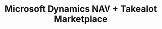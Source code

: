 ---
title: "Microsoft Dynamics NAV + Takealot Marketplace"
seoTitle: "Microsoft Dynamics NAV Takealot Integration"
seoDescription: "Integrate Microsoft Dynamics NAV and Takealot, and you'll be able to streamline your workflow, simplify the ordering process and save time - and money. Find out more about how a Microsoft Dynamics NAV Takealot Integration can help your business."
lead: "Let Stock2Shop send product inventory updates from Microsoft Dynamics NAV to the Takealot Marketplace. And if you are doing exclusively lead time orders, you can automate the dropping off of Takealot orders at an FTP location. Here’s how we can help you streamline your workflow."
type: "source-marketplace"
source: "microsoft-dynamics-nav"
marketplace: "takealot"
image: "/images/sap-shopify.png"
imageAlt: takealot logo
tags: []
aliases:
    - /integrations/takealot-marketplace-ms-navision-integration/
---